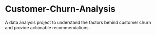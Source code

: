 # Customer-Churn-Analysis
A data analysis project to understand the factors behind customer churn and provide actionable recommendations.
